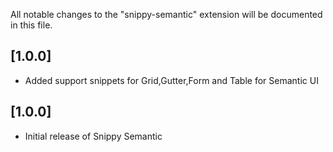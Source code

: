 
All notable changes to the "snippy-semantic" extension will be documented in this file.

## [1.0.0]

- Added support snippets for Grid,Gutter,Form and Table for Semantic UI

## [1.0.0]

- Initial release of Snippy Semantic